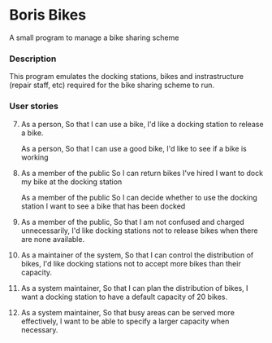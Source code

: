 # Boris Bikes

A small program to manage a bike sharing scheme

### Description

This program emulates the docking stations, bikes and instrastructure (repair staff, etc)
required for the bike sharing scheme to run.

### User stories

7.  As a person,
    So that I can use a bike,
    I'd like a docking station to release a bike.

    As a person,
    So that I can use a good bike,
    I'd like to see if a bike is working

11. As a member of the public
    So I can return bikes I've hired
    I want to dock my bike at the docking station

    As a member of the public
    So I can decide whether to use the docking station
    I want to see a bike that has been docked

12. As a member of the public,
    So that I am not confused and charged unnecessarily,
    I'd like docking stations not to release bikes when there are none available.

13. As a maintainer of the system,
    So that I can control the distribution of bikes,
    I'd like docking stations not to accept more bikes than their capacity.

14. As a system maintainer,
    So that I can plan the distribution of bikes,
    I want a docking station to have a default capacity of 20 bikes.

17. As a system maintainer,
    So that busy areas can be served more effectively,
    I want to be able to specify a larger capacity when necessary.